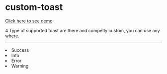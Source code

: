 # custom-toast
<a href="https://niteshuday.github.io/custom-toast/" target="_blank"> Click here to see demo </a>
<div>4 Type of supported toast are there and competly custom, you can use any where.</div>
<hr>
<li>Success</li>
<li>Info</li>
<li>Error</li>
<li>Warning</li>
